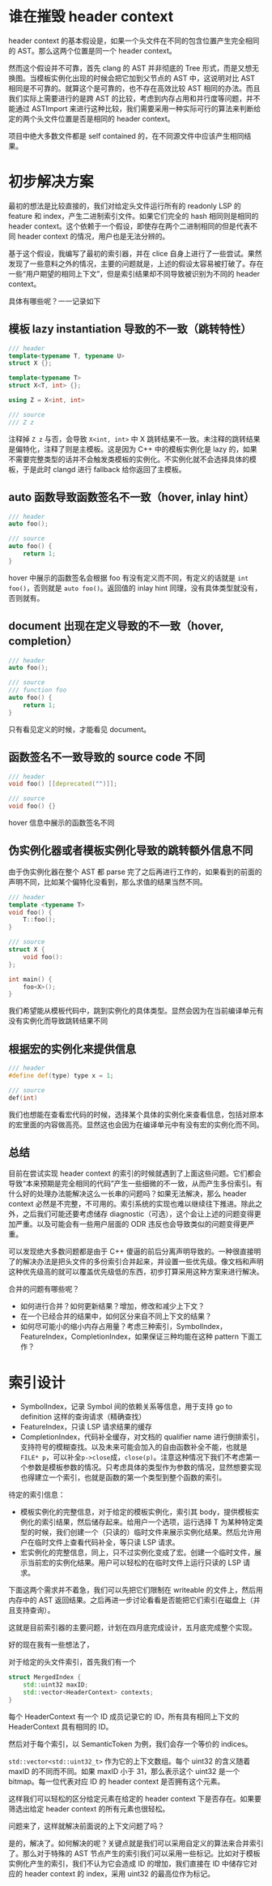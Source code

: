 # 谁在摧毁 header context
header context 的基本假设是，如果一个头文件在不同的包含位置产生完全相同的 AST。那么这两个位置是同一个 header context。

然而这个假设并不可靠，首先 clang 的 AST 并非彻底的 Tree 形式，而是又想无换图。当模板实例化出现的时候会把它加到父节点的 AST 中，这说明对比 AST 相同是不可靠的。就算这个是可靠的，也不存在高效比较 AST 相同的办法。而且我们实际上需要进行的是跨 AST 的比较，考虑到内存占用和并行度等问题，并不能通过 ASTImport 来进行这种比较，我们需要采用一种实际可行的算法来判断给定的两个头文件位置是否是相同的 header context。

项目中绝大多数文件都是 self contained 的，在不同源文件中应该产生相同结果。

# 初步解决方案

最初的想法是比较直接的，我们对给定头文件运行所有的 readonly LSP 的 feature 和 index，产生二进制索引文件。如果它们完全的 hash 相同则是相同的 header context。这个依赖于一个假设，即使存在两个二进制相同的但是代表不同 header context 的情况，用户也是无法分辨的。

基于这个假设，我编写了最初的索引器，并在 clice 自身上进行了一些尝试。果然发现了一些意料之外的情况，主要的问题就是，上述的假设太容易被打破了。存在一些“用户期望的相同上下文”，但是索引结果却不同导致被识别为不同的 header context。

具体有哪些呢？一一记录如下

## 模板 lazy instantiation 导致的不一致（跳转特性）

```cpp
/// header
template<typename T, typename U>
struct X {};

template<typename T>
struct X<T, int> {};

using Z = X<int, int>

/// source
/// Z z
```

注释掉 `Z z` 与否，会导致 `X<int, int>` 中 X 跳转结果不一致。未注释的跳转结果是偏特化，注释了则是主模板。这是因为 C++ 中的模板实例化是 lazy 的，如果不需要完整类型的话并不会触发类模板的实例化。不实例化就不会选择具体的模板，于是此时 clangd 进行 fallback 给你返回了主模板。

## auto 函数导致函数签名不一致（hover, inlay hint）

```cpp
/// header
auto foo();

/// source
auto foo() {
    return 1;
}
```

hover 中展示的函数签名会根据 foo 有没有定义而不同，有定义的话就是 `int foo()`，否则就是 `auto foo()`。返回值的 inlay hint 同理，没有具体类型就没有，否则就有。 

## document 出现在定义导致的不一致（hover, completion）

```cpp
/// header
auto foo();

/// source
/// function foo
auto foo() {
    return 1;
}
```

只有看见定义的时候，才能看见 document。

## 函数签名不一致导致的 source code 不同

```cpp
/// header
void foo() [[deprecated("")]];

/// source
void foo() {}
```

hover 信息中展示的函数签名不同

## 伪实例化器或者模板实例化导致的跳转额外信息不同

由于伪实例化器在整个 AST 都 parse 完了之后再进行工作的，如果看到的前面的声明不同，比如某个偏特化没看到，那么求值的结果当然不同。

```cpp
/// header
template <typename T>
void foo() {
    T::foo();
}

/// source
struct X {
    void foo():
};

int main() {
    foo<X>();
}
```

我们希望能从模板代码中，跳到实例化的具体类型。显然会因为在当前编译单元有没有实例化而导致跳转结果不同

## 根据宏的实例化来提供信息

```cpp
/// header
#define def(type) type x = 1;

/// source
def(int)
```

我们也想能在查看宏代码的时候，选择某个具体的实例化来查看信息，包括对原本的宏里面的内容做高亮。显然这也会因为在编译单元中有没有宏的实例化而不同。

## 总结

目前在尝试实现 header context 的索引的时候就遇到了上面这些问题。它们都会导致“本来预期是完全相同的代码”产生一些细微的不一致，从而产生多份索引。有什么好的处理办法能解决这么一长串的问题吗？如果无法解决，那么 header context 必然是不完整，不可用的。索引系统的实现也难以继续往下推进。除此之外，之后我们可能还要考虑储存 diagnostic（可选），这个会让上述的问题变得更加严重。以及可能会有一些用户层面的 ODR 违反也会导致类似的问题变得更严重。

可以发现绝大多数问题都是由于 C++ 傻逼的前后分离声明导致的。一种很直接明了的解决办法是把头文件的多份索引合并起来，并设置一些优先级。像文档和声明这种优先级高的就可以覆盖优先级低的东西，初步打算采用这种方案来进行解决。

合并的问题有哪些呢？
- 如何进行合并？如何更新结果？增加，修改和减少上下文？
- 在一个已经合并的结果中，如何区分来自不同上下文的结果？
- 如何尽可能小的缩小内存占用量？考虑三种索引，SymbolIndex，FeatureIndex，CompletionIndex，如果保证三种均能在这种 pattern 下面工作？

# 索引设计

- SymbolIndex，记录 Symbol 间的依赖关系等信息，用于支持 go to definition 这样的查询请求（精确查找）
- FeatureIndex，只读 LSP 请求结果的缓存
- CompletionIndex，代码补全缓存，对文档的 qualifier name 进行倒排索引，支持符号的模糊查找。以及未来可能会加入的自由函数补全不能，也就是`FILE* p`，可以补全`p->close`成，`close(p)`。注意这种情况下我们不考虑第一个参数是模板参数的情况。只考虑具体的类型作为参数的情况，显然想要实现也得建立一个索引，也就是函数的第一个类型到整个函数的索引。

待定的索引信息：
- 模板实例化的完整信息，对于给定的模板实例化，索引其 body，提供模板实例化的索引结果，然后储存起来。给用户一个选项，运行选择 T 为某种特定类型的时候，我们创建一个（只读的）临时文件来展示实例化结果。然后允许用户在临时文件上查看代码补全，等只读 LSP 请求。
- 宏实例化的完整信息，同上，只不过实例化变成了宏。创建一个临时文件，展示当前宏的实例化结果。用户可以轻松的在临时文件上运行只读的 LSP 请求。

下面这两个需求并不着急，我们可以先把它们限制在 writeable 的文件上，然后用内存中的 AST 返回结果。之后再进一步讨论看看是否能把它们索引在磁盘上（并且支持查询）。

这就是目前索引器的主要问题，计划在四月底完成设计，五月底完成整个实现。

好的现在我有一些想法了，

对于给定的头文件索引，首先我们有一个 

```cpp
struct MergedIndex {
    std::uint32 maxID;
    std::vector<HeaderContext> contexts;
}
```

每个 HeaderContext 有一个 ID 成员记录它的 ID，所有具有相同上下文的 HeaderContext 具有相同的 ID。

然后对于每个索引，以 SemanticToken 为例，我们会存一个等价的 indices。

`std::vector<std::uint32_t>` 作为它的上下文数组。每个 uint32 的含义随着 maxID 的不同而不同。如果 maxID 小于 31，那么表示这个 uint32 是一个 bitmap。每一位代表对应 ID 的 header context 是否拥有这个元素。

这样我们可以轻松的区分给定元素在给定的 header context 下是否存在。如果要筛选出给定 header context 的所有元素也很轻松。

问题来了，这样就解决前面说的上下文问题了吗？

是的，解决了。如何解决的呢？关键点就是我们可以采用自定义的算法来合并索引了。那么对于特殊的 AST 节点产生的索引我们可以采用一些标记。比如对于模板实例化产生的索引，我们不认为它会造成 ID 的增加，我们直接在 ID 中储存它对应的 header context 的 index，采用 uint32 的最高位作为标记。


